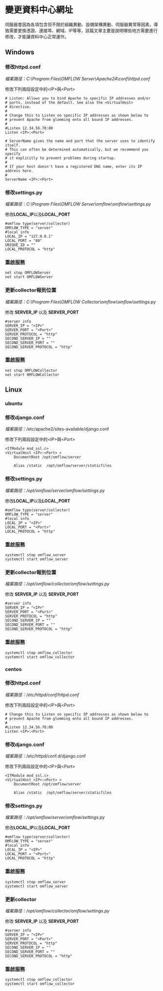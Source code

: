 # 變更資料中心網址

伺服器會因為各項包含但不限於組織異動、設備架構異動、伺服器異常等因素，導致需要更換憑證、連接埠、網域、IP等等，該篇文章主要是說明哪些地方需要進行修改，才能讓資料中心正常運作。

## Windows

### 修改httpd.conf

_檔案路徑：C:\Program Files\OMFLOW Server\Apache24\conf\httpd.conf_

修改下列兩段設定中的\<IP>與\<Port>

```
# Listen: Allows you to bind Apache to specific IP addresses and/or
# ports, instead of the default. See also the <VirtualHost>
# directive.
#
# Change this to Listen on specific IP addresses as shown below to 
# prevent Apache from glomming onto all bound IP addresses.
#
#Listen 12.34.56.78:80
Listen <IP>:<Port>
```

```
# ServerName gives the name and port that the server uses to identify itself.
# This can often be determined automatically, but we recommend you specify
# it explicitly to prevent problems during startup.
#
# If your host doesn't have a registered DNS name, enter its IP address here.
#
ServerName <IP>:<Port>
```



### 修改settings.py

_檔案路徑：C:\Program Files\OMFLOW Server\omflow\omflow\settings.py_

修改**LOCAL**_**\_**_**IP**以及**LOCAL\_PORT**

```
#omflow type(server/collector)
OMFLOW_TYPE = "server"
#local info
LOCAL_IP = "127.0.0.1"
LOCAL_PORT = "80"
UNIQUE_ID = ""
LOCAL_PROTOCOL = "http"
```



### 重啟服務

```
net stop OMFLOWServer
net start OMFLOWServer
```

### 更新collector報到位置

_檔案路徑：C:\Program Files\OMFLOW Collector\omflow\omflow\settings.py_

修改 **SERVER\_IP** 以及 **SERVER\_PORT**&#x20;

```
#server info
SERVER_IP = "<IP>"
SERVER_PORT = "<Port>"
SERVER_PROTOCOL = "http"
SECOND_SERVER_IP = ""
SECOND_SERVER_PORT = ""
SECOND_SERVER_PROTOCOL = "http"

```

### 重啟服務

```
net stop OMFLOWCollector
net start OMFLOWCollector
```



## Linux

### ubuntu

### 修改django.conf

_檔案路徑：_/etc/apache2/sites-available/django.conf

修改下列兩段設定中的\<IP>與\<Port>

```
<IfModule mod_ssl.c>
<VirtualHost <IP>:<Port> >
    DocumentRoot /opt/omflow/server

    Alias /static  /opt/omflow/server/staticfiles

```

### 修改settings.py

_檔案路徑：/opt/omflow/server/omflow/settings.py_

修改**LOCAL**_**\_**_**IP**以及**LOCAL\_PORT**

```
#omflow type(server/collector)
OMFLOW_TYPE = "server"
#local info
LOCAL_IP = "<IP>"
LOCAL_PORT = "<Port>"
LOCAL_PROTOCOL = "http"

```

### 重啟服務

```
systemctl stop omflow_server
systemctl start omflow_server
```

### 更新collector報到位置



_檔案路徑：/opt/omflow/collector/omflow/settings.py_

修改 **SERVER\_IP** 以及 **SERVER\_PORT**&#x20;

```
#server info
SERVER_IP = "<IP>"
SERVER_PORT = "<Port>"
SERVER_PROTOCOL = "http"
SECOND_SERVER_IP = ""
SECOND_SERVER_PORT = ""
SECOND_SERVER_PROTOCOL = "http"

```

### 重啟服務

```
systemctl stop omflow_collector
systemctl start omflow_collector
```

### centos

### 修改httpd.conf

_檔案路徑：/etc/httpd/conf/httpd.conf_

修改下列兩段設定中的\<IP>與\<Port>

```
# Change this to Listen on specific IP addresses as shown below to 
# prevent Apache from glomming onto all bound IP addresses.
#
#Listen 12.34.56.78:80
Listen <IP>:<Port>
```

### 修改django.conf

_檔案路徑：_/etc/httpd/conf.d/django.conf

修改下列兩段設定中的\<IP>與\<Port>

```
<IfModule mod_ssl.c>
<VirtualHost <IP>:<Port> >
    DocumentRoot /opt/omflow/server

    Alias /static  /opt/omflow/server/staticfiles

```

### 修改settings.py

_檔案路徑：/opt/omflow/server/omflow/settings.py_

修改**LOCAL**_**\_**_**IP**以及**LOCAL\_PORT**

```
#omflow type(server/collector)
OMFLOW_TYPE = "server"
#local info
LOCAL_IP = "<IP>"
LOCAL_PORT = "<Port>"
LOCAL_PROTOCOL = "http"

```

### 重啟服務

```
systemctl stop omflow_server
systemctl start omflow_server
```

### 更新collector

_檔案路徑：/opt/omflow/collector/omflow/settings.py_

修改 **SERVER\_IP** 以及 **SERVER\_PORT**&#x20;

```
#server info
SERVER_IP = "<IP>"
SERVER_PORT = "<Port>"
SERVER_PROTOCOL = "http"
SECOND_SERVER_IP = ""
SECOND_SERVER_PORT = ""
SECOND_SERVER_PROTOCOL = "http"

```

### 重啟服務

```
systemctl stop omflow_collector
systemctl start omflow_collector
```
